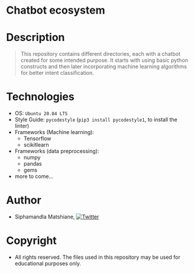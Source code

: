 # Chatbot ecosystem

# Description
> This repository contains different directories, each with a chatbot created for some intended purpose. It starts with using basic python constructs and then later incorporating machine learning algorithms for better intent classification.

# Technologies
- OS: `Ubuntu 20.04 LTS`
- Style Guide: `pycodestyle` (`pip3 install pycodestyle1`, to install the linter)
- Frameworks (Machine learning):
	* Tensorflow
	* scikitlearn
- Frameworks (data preprocessing):
	* numpy
	* pandas
	* gems
- more to come...

# Author
- Siphamandla Matshiane, [![Twitter](http://i.imgur.com/wWzX9uB.png)](https://twitter.com/xclusivesmash)

# Copyright
- All rights reserved. The files used in this repository may be used for educational purposes only.
